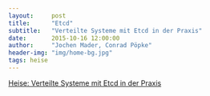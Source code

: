 ```yaml
---
layout:     post
title:      "Etcd"
subtitle:   "Verteilte Systeme mit Etcd in der Praxis"
date:       2015-10-16 12:00:00
author:     "Jochen Mader, Conrad Pöpke"
header-img: "img/home-bg.jpg"
tags: heise
---
```

[Heise: Verteilte Systeme mit Etcd in der Praxis](http://www.heise.de/developer/artikel/Verteilte-Systeme-mit-Etcd-in-der-Praxis-2845358.html)